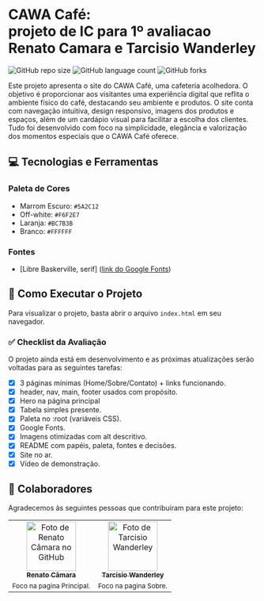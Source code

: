 # CAWA Café:<br>projeto de IC para 1º avaliacao<br>Renato Camara e Tarcisio Wanderley

![GitHub repo size](https://img.shields.io/github/repo-size/RenatoCamara99/ic-projeto-avalia-o1-RenatoCamara-e-TarcisioWanderley?style=for-the-badge)
![GitHub language count](https://img.shields.io/github/languages/count/RenatoCamara99/ic-projeto-avalia-o1-RenatoCamara-e-TarcisioWanderley?style=for-the-badge)
![GitHub forks](https://img.shields.io/github/forks/RenatoCamara99/ic-projeto-avalia-o1-RenatoCamara-e-TarcisioWanderley?style=for-the-badge)

Este projeto apresenta o site do CAWA Café, uma cafeteria acolhedora. O objetivo é proporcionar aos visitantes uma experiência digital que reflita o ambiente físico do café, destacando seu ambiente e produtos. O site conta com navegação intuitiva, design responsivo, imagens dos produtos e espaços, além de um cardápio visual para facilitar a escolha dos clientes. Tudo foi desenvolvido com foco na simplicidade, elegância e valorização dos momentos especiais que o CAWA Café oferece.

## 💻 Tecnologias e Ferramentas

### Paleta de Cores
- Marrom Escuro: `#5A2C12`
- Off-white: `#F6F2E7`
- Laranja: `#BC7B3B`
- Branco: `#FFFFFF`

### Fontes
- [Libre Baskerville, serif] ([link do Google Fonts](https://fonts.googleapis.com/css2?family=Libre+Baskerville:ital,wght@0,400;0,700;1,400&display=swap))

## 🚀 Como Executar o Projeto
Para visualizar o projeto, basta abrir o arquivo `index.html` em seu navegador.

### ✅ Checklist da Avaliação

O projeto ainda está em desenvolvimento e as próximas atualizações serão voltadas para as seguintes tarefas:

- [x] 3 páginas mínimas (Home/Sobre/Contato) + links funcionando.
- [x] header, nav, main, footer usados com propósito.
- [x] Hero na página principal
- [x] Tabela simples presente.
- [x] Paleta no :root (variáveis CSS).
- [x] Google Fonts.
- [x] Imagens otimizadas com alt descritivo.
- [x] README com papéis, paleta, fontes e decisões.
- [x] Site no ar.
- [x] Vídeo de demonstração.

## 🤝 Colaboradores

Agradecemos às seguintes pessoas que contribuíram para este projeto:

<table>
  <tr>
    <td align="center">
      <a href="#" title="defina o título do link">
        <img src="https://avatars.githubusercontent.com/u/209717695?v=4" width="100px;" alt="Foto de Renato Câmara no GitHub"/><br>
        <sub>
          <b>Renato Câmara</b>
        </sub>
      </a>
    </td>
    <td align="center">
      <a href="#" title="defina o título do link">
        <img src="https://avatars.githubusercontent.com/u/90084279?v=4" width="100px;" alt="Foto de Tarcisio Wanderley"/><br>
        <sub>
          <b>Tarcisio Wanderley</b>
        </sub>
      </a>
    </td>
  </tr>
  <tr>
    <td align="center">
      <sub>
        Foco na pagina Principal.
      </sub>
    </td>
    <td align="center">
      <sub>
        Foco na pagina Sobre.
      </sub>
    </td>
  </tr>
</table>
